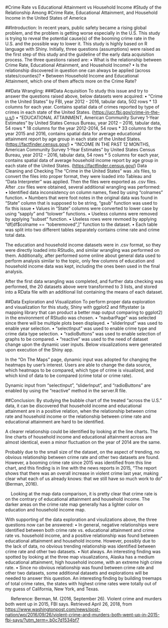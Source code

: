 #Crime Rate vs Educational Attainment vs Household Income
#Study of the Relationship Among 
#Crime Rate, Educational Attainment, and Household Income in the United States of America

##Introduction:
In recent years, public safety became a rising global problem, and the problem is getting worse especially in the U.S. This study is trying to reveal the potential cause(s) of the booming crime rate in the U.S. and the possible way to lower it. This study is highly based on R language with Shiny.
Initially, three questions (assumptions) were raised as the first step of this study and the guideline of the early data acquisition process. The three questions raised are:
•	What is the relationship between Crime Rate, Educational Attainment, and Household Income?
•	Is the relationship discovered in question one can always be applied (across states/counties)?
•	Between Household Income and Educational Attainment, which one of them affects more on the Crime Rate?

##Data Wrangling:
###Data Acquisition
 To study this issue and try to answer the questions raised above, below datasets were acquired:
•	“Crime in the United States” by FBI, year 2012 - 2016, tabular data, 502 rows * 13 columns for each year. Contains spatial data of crimes reported by type of crimes in each state of the United States. (https://ucr.fbi.gov/crime-in-the-u.s/)
•	“EDUCATIONAL ATTAINMENT, American Community Survey 1-Year Estimates” by United States Census Bureau, year 2012 – 2016, tabular data, 54 rows * 18 columns for the year 2012-2014, 54 rows * 33 columns for the year 2015 and 2016, contains spatial data for average educational attainment report by age group in each state of the United States. (https://factfinder.census.gov/)
•	“INCOME IN THE PAST 12 MONTHS, American Community Survey 1-Year Estimates” by United States Census Bureau, year 2012 – 2016, tabular data, 54 rows * 5 columns for each year, contains spatial data of average household income report by age group in each state of the United States. (https://factfinder.census.gov/)
Data Cleaning and Checking
The “Crime in the United States” was .xls files, to convert the files into proper format, they were loaded into Tableau and “Data Interpreter” was applied. Then the files were exported as .csv files.
After .csv files were obtained, several additional wrangling was performed:
•	Identified data inconsistency on column names, fixed by using “colnames” function.
•	Numbers that were foot notes in the original data was found in “State” column that is supposed to be string, “gsub” function was used to fix this issue
•	Values in “State” columns were converted to lower case by using “sapply” and “tolower” functions.
•	Useless columns were removed by applying “subset” function.
•	Useless rows were revmoed by applying “df[df$colname == “toberemoved”,]” function to the dataset.
•	Each table was split into two different tables separately contains crime rate and crime total data.
 
The education and household income datasets were in .csv format, so they were directly loaded into RStudio, and similar wrangling was performed on them.
Additionally, after performed some online about general data used to perform analysis similar to the topic, only few columns of education and household income data was kept, including the ones been used in the final analysis.
 
 
After the first data wrangling was completed, and further data checking was performed, the 20 datasets above were transformed to 3 lists, and stored into a RData file with an additional list containing the means of each dataset.
  

##Data Exploration and Visualization
To perform proper data exploration and visualization for this study, Shiny with ggplot2 and fiftystater (a mapping library that can product a better map output comparing to ggplot2) in the environment of RStudio was chosen.
•	“navbarPage” was selected since there will be multiple plots been displayed.
•	“sliderInput” was used to enable year selection.
•	“selectInput” was used to enable crime type and crime data type selection.
•	“radioButtons” was used to enable selection of graphs to be compared.
•	“reactive” was used to the need of dataset change upon the dynamic user inputs.
Below visualizations were generated upon execution of the Shiny app.
 
 
 
In the “On The Maps” page, dynamic input was adopted for changing the heatmaps by user’s interest. Users are able to change the data source, which heatmaps to be compared, which type of crime is visualized, and which kind of data to be compared (crime total or crime rate).

Dynamic input from “selectInput”, “sliderInput”, and “radioButtons” are enabled by using the “reactive” method in the server.R file.



##Conclusion:
By studying the bubble chart of the treated “across the U.S.” data, it can be discovered that household income and educational attainment are in a positive relation, when the relationship between crime rate and household income or the relationship between crime rate and educational attainment are hard to be identified.
 
A clearer relationship could be identified by looking at the line charts. The line charts of household income and educational attainment across are almost identical, even a minor fluctuation on the year of 2014 are the same.
 
Probably due to the small size of the dataset, on the aspect of trending, no obvious relationship between crime rate and other two datasets are found.
However, a booming crime rate since 2015 was identified from this line chart, and this finding is in line with the news reports in 2015, “The report shows that there was an overall increase in violent crime last year, making clear what each of us already knows: that we still have so much work to do” (Berman, 2016).
  
 
Looking at the map data comparison, it is pretty clear that crime rate is on the contrary of educational attainment and household income. The darker areas on the crime rate map generally has a lighter color on education and household income map.
 
  


With supporting of the data exploration and visulizations above, the three questions now can be answered:
•	In general, negative relationships were identified between both crime rate vs. educational attainment and crime rate vs. household income, and a positive relationship was found between educational attainment and household income. However, possibly due to the lack of data, no obvious trending relationship was identified between crime rate and other two datasets.
•	Not always. An interesting finding was spotted by looking at the three map visualizations, Alaska has a medium educational attainment, high household income, with an extreme high crime rate. 
•	Since no obvious relationship was found between crime rate and other two datasets, some additional datasets and explorations will be needed to answer this question.
An interesting finding by building treemaps of total crime rates, the states with highest crime rates were totally out of my guess of California, New York, and Texas.
         



 
Reference:
Berman, M. (2016, September 26). Violent crime and murders both went up in 2015, FBI says. Retrieved April 26, 2018, from https://www.washingtonpost.com/news/post-nation/wp/2016/09/26/violent-crime-and-murders-both-went-up-in-2015-fbi-says/?utm_term=.b0c7d1534bf7

